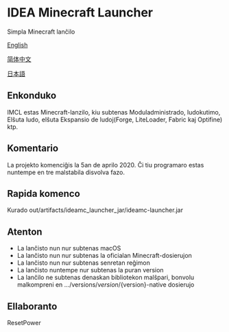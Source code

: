 # IDEA Minecraft Launcher
Simpla Minecraft lanĉilo

[English](README.md)

[简体中文](README_zh.md)

[日本語](README_ja.md)
## Enkonduko
IMCL estas Minecraft-lanzilo, kiu subtenas Moduladministrado, ludokutimo, Elŝuta ludo, elŝuta Ekspansio de ludoj(Forge, LiteLoader, Fabric kaj Optifine) ktp.
## Komentario
La projekto komenciĝis la 5an de aprilo 2020. Ĉi tiu programaro estas nuntempe en tre malstabila disvolva fazo.
## Rapida komenco
Kurado out/artifacts/ideamc_launcher_jar/ideamc-launcher.jar
## Atenton
- La lanĉisto nun nur subtenas macOS
- La lanĉisto nun nur subtenas la oficialan Minecraft-dosierujon
- La lanĉisto nun nur subtenas senretan reĝimon
- La lanĉisto nuntempe nur subtenas la puran version
- La lanĉilo ne subtenas denaskan bibliotekon malŝpari, bonvolu malkompreni en .../versions/${version}/${version}-native dosierujo
## Ellaboranto
ResetPower